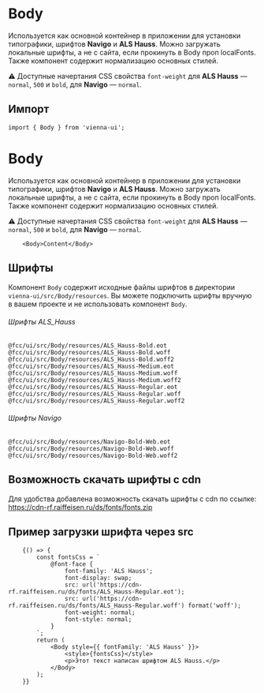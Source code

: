 # Body

Используется как основной контейнер в приложении для установки типографики, шрифтов **Navigo** и **ALS Hauss**. Можно загружать локальные шрифты, а не с сайта, если прокинуть в Body проп localFonts. Также компонент содержит нормализацию основных стилей.

⚠️ Доступные начертания CSS свойства `font-weight` для **ALS Hauss** — `normal`, `500` и `bold`, для **Navigo** — `normal`.

## Импорт

```
import { Body } from 'vienna-ui';
```

# Body

Используется как основной контейнер в приложении для установки типографики, шрифтов **Navigo** и **ALS Hauss**. Можно загружать локальные шрифты, а не с сайта, если прокинуть в Body проп localFonts. Также компонент содержит нормализацию основных стилей.

⚠️ Доступные начертания CSS свойства `font-weight` для **ALS Hauss** — `normal`, `500` и `bold`, для **Navigo** — `normal`.

```
    <Body>Content</Body>
```



## Шрифты

Компонент `Body` содержит исходные файлы шрифтов в директории `vienna-ui/src/Body/resources`. Вы можете подключить шрифты вручную в вашем проекте и не использовать компонент `Body`.

###### Шрифты ALS_Hauss

```
@fcc/ui/src/Body/resources/ALS_Hauss-Bold.eot
@fcc/ui/src/Body/resources/ALS_Hauss-Bold.woff
@fcc/ui/src/Body/resources/ALS_Hauss-Bold.woff2
@fcc/ui/src/Body/resources/ALS_Hauss-Medium.eot
@fcc/ui/src/Body/resources/ALS_Hauss-Medium.woff
@fcc/ui/src/Body/resources/ALS_Hauss-Medium.woff2
@fcc/ui/src/Body/resources/ALS_Hauss-Regular.eot
@fcc/ui/src/Body/resources/ALS_Hauss-Regular.woff
@fcc/ui/src/Body/resources/ALS_Hauss-Regular.woff2
```

###### Шрифты Navigo

```
@fcc/ui/src/Body/resources/Navigo-Bold-Web.eot
@fcc/ui/src/Body/resources/Navigo-Bold-Web.woff
@fcc/ui/src/Body/resources/Navigo-Bold-Web.woff2
```

## Возможность скачать шрифты с cdn

Для удобства добавлена возможность скачать шрифты с cdn по ссылке: https://cdn-rf.raiffeisen.ru/ds/fonts/fonts.zip

## Пример загрузки шрифта через src

```
    {() => {
        const fontsCss = `
            @font-face {
                font-family: 'ALS Hauss';
                font-display: swap;
                src: url('https://cdn-rf.raiffeisen.ru/ds/fonts/ALS_Hauss-Regular.eot');
                src: url('https://cdn-rf.raiffeisen.ru/ds/fonts/ALS_Hauss-Regular.woff') format('woff');
                font-weight: normal;
                font-style: normal;
            }
        `;
        return (
            <Body style={{ fontFamily: 'ALS Hauss' }}>
                <style>{fontsCss}</style>
                <p>Этот текст написан шрифтом ALS Hauss.</p>
            </Body>
        );
    }}
```